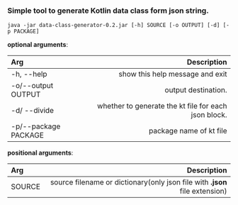 ### Simple tool to generate Kotlin data class form json string.

```
java -jar data-class-generator-0.2.jar [-h] SOURCE [-o OUTPUT] [-d] [-p PACKAGE]
```

**optional arguments**:

| Arg                  |                                          Description |
|:---------------------|-----------------------------------------------------:|
| -h, --help           |                      show this help message and exit |
| -o/--output OUTPUT   |                                  output destination. |
| -d/ --divide         | whether to generate the kt file for each json block. |
| -p/--package PACKAGE |                              package name of kt file |

**positional arguments**:

| Arg    |                                                                Description |
|:-------|---------------------------------------------------------------------------:|
| SOURCE | source filename or dictionary(only json file with **.json** file extension) |
